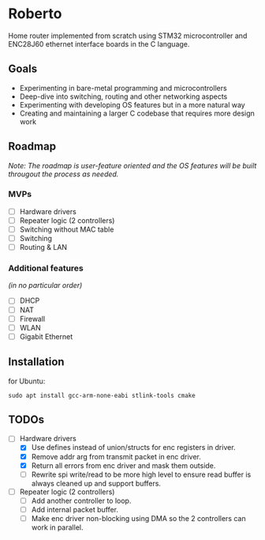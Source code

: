 # Roberto
Home router implemented from scratch using STM32 microcontroller and ENC28J60 ethernet interface boards in the C language.

## Goals
- Experimenting in bare-metal programming and microcontrollers
- Deep-dive into switching, routing and other networking aspects
- Experimenting with developing OS features but in a more natural way
- Creating and maintaining a larger C codebase that requires more design work

## Roadmap
*Note: The roadmap is user-feature oriented and the OS features will be built througout the process as needed.*

### MVPs
- [ ] Hardware drivers
- [ ] Repeater logic (2 controllers)
- [ ] Switching without MAC table
- [ ] Switching
- [ ] Routing & LAN

### Additional features
*(in no particular order)*
- [ ] DHCP
- [ ] NAT
- [ ] Firewall
- [ ] WLAN
- [ ] Gigabit Ethernet

## Installation
for Ubuntu:
```shell
sudo apt install gcc-arm-none-eabi stlink-tools cmake
```

## TODOs
- [ ] Hardware drivers
  - [X] Use defines instead of union/structs for enc registers in driver.
  - [X] Remove addr arg from transmit packet in enc driver.
  - [X] Return all errors from enc driver and mask them outside.
  - [ ] Rewrite spi write/read to be more high level to ensure read buffer is always cleaned up and support buffers.

- [ ] Repeater logic (2 controllers)
  - [ ] Add another controller to loop.
  - [ ] Add internal packet buffer.
  - [ ] Make enc driver non-blocking using DMA so the 2 controllers can work in parallel.
